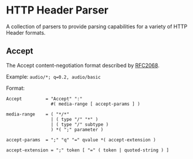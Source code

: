 # HTTP Header Parser

A collection of parsers to provide parsing capabilities for a variety of HTTP Header formats.

## Accept

The Accept content-negotiation format described by [RFC2068](https://www.rfc-editor.org/rfc/rfc2068).

Example: `audio/*; q=0.2, audio/basic`

Format:

```
Accept         = "Accept" ":"
                 #( media-range [ accept-params ] )

media-range    = ( "*/*"
                 | ( type "/" "*" )
                 | ( type "/" subtype )
                 ) *( ";" parameter )

accept-params  = ";" "q" "=" qvalue *( accept-extension )

accept-extension = ";" token [ "=" ( token | quoted-string ) ]
```
